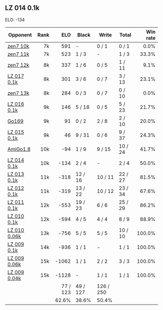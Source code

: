 ## LZ 014 0.1k ##

ELO: -134

Opponent | Rank | ELO | Black | Write | Total | Win rate
---------|-----:|----:|-------|-------|-------|-------:
[zen7 10k](zen7%2010k.md) | 7k | 591 | - | 0 / 1 | 0 / 1 | 0.0%
[zen7 11k](zen7%2011k.md) | 7k | 523 | 1 / 3 | - | 1 / 3 | 33.3%
[zen7 12k](zen7%2012k.md) | 8k | 337 | 1 / 6 | 0 / 5 | 1 / 11 | 9.1%
[LZ 017 0.1k](LZ%20017%200.1k.md) | 8k | 301 | 3 / 6 | 0 / 7 | 3 / 13 | 23.1%
[zen7 13k](zen7%2013k.md) | 8k | 284 | 0 / 3 | 0 / 7 | 0 / 10 | 0.0%
[LZ 016 0.1k](LZ%20016%200.1k.md) | 9k | 146 | 5 / 18 | 0 / 5 | 5 / 23 | 21.7%
[Go169](Go169.md) | 9k | 91 | 0 / 2 | 2 / 8 | 2 / 10 | 20.0%
[LZ 015 0.1k](LZ%20015%200.1k.md) | 9k | 46 | 9 / 31 | 0 / 6 | 9 / 37 | 24.3%
[AmiGo1.8](AmiGo1.8.md) | 10k | -94 | 1 / 9 | 9 / 15 | 10 / 24 | 41.7%
[LZ 014 0.1k](LZ%20014%200.1k.md) | 10k | -134 | 2 / 4 | - | 2 / 4 | 50.0%
[LZ 013 0.1k](LZ%20013%200.1k.md) | 11k | -318 | 12 / 16 | 10 / 11 | 22 / 27 | 81.5%
[LZ 012 0.1k](LZ%20012%200.1k.md) | 11k | -319 | 13 / 22 | 10 / 12 | 23 / 34 | 67.6%
[LZ 011 0.1k](LZ%20011%200.1k.md) | 12k | -553 | 19 / 23 | 6 / 6 | 25 / 29 | 86.2%
[LZ 010 0.1k](LZ%20010%200.1k.md) | 12k | -594 | 4 / 5 | 4 / 4 | 8 / 9 | 88.9%
[LZ 010 0.06k](LZ%20010%200.06k.md) | 13k | -756 | 5 / 5 | 5 / 5 | 10 / 10 | 100.0%
[LZ 009 0.1k](LZ%20009%200.1k.md) | 14k | -936 | 1 / 1 | - | 1 / 1 | 100.0%
[LZ 009 0.06k](LZ%20009%200.06k.md) | 15k | -1062 | 1 / 1 | 2 / 2 | 3 / 3 | 100.0%
[LZ 009 0.04k](LZ%20009%200.04k.md) | 15k | -1128 | - | 1 / 1 | 1 / 1 | 100.0%
 | | | 77 / 123 | 49 / 127 | 126 / 250 | 
 | | | 62.6% | 38.6% | 50.4% | 
